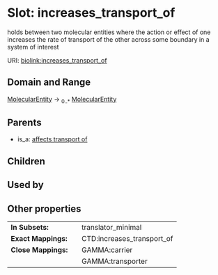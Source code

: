 
# Slot: increases_transport_of


holds between two molecular entities where the action or effect of one increases the rate of transport of the other across some boundary in a system of interest

URI: [biolink:increases_transport_of](https://w3id.org/biolink/vocab/increases_transport_of)


## Domain and Range

[MolecularEntity](MolecularEntity.md) &#8594;  <sub>0..\*</sub> [MolecularEntity](MolecularEntity.md)

## Parents

 *  is_a: [affects transport of](affects_transport_of.md)

## Children


## Used by


## Other properties

|  |  |  |
| --- | --- | --- |
| **In Subsets:** | | translator_minimal |
| **Exact Mappings:** | | CTD:increases_transport_of |
| **Close Mappings:** | | GAMMA:carrier |
|  | | GAMMA:transporter |

